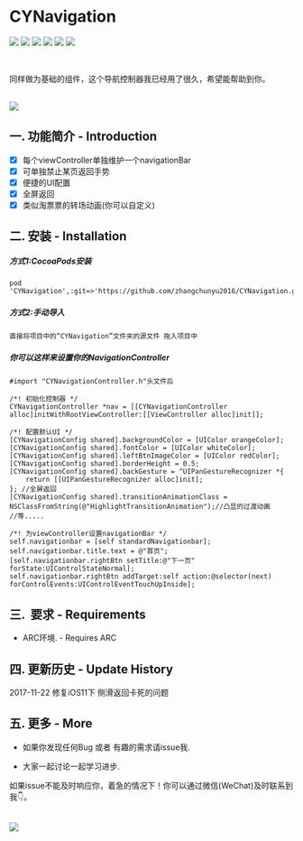 # CYNavigation
[![](https://img.shields.io/travis/rust-lang/rust.svg?style=flat)](https://github.com/zhangchunyu2016/CYNavigation)
[![](https://img.shields.io/badge/language-Object--C-1eafeb.svg?style=flat)](https://developer.apple.com/Objective-C)
[![](https://img.shields.io/badge/license-MIT-353535.svg?style=flat)](https://developer.apple.com/iphone/index.action)
[![](https://img.shields.io/badge/platform-iOS-lightgrey.svg?style=flat)](https://github.com/zhangchunyu2016/CYNavigation)
[![](https://img.shields.io/badge/Pod-v1.1.0-blue.svg?style=flat)](https://cocoapods.org/?q=cytabbar)
[![](https://img.shields.io/badge/QQ-707214577-red.svg)](http://wpa.qq.com/msgrd?v=3&uin=707214577&site=qq&menu=yes)


</br>
<p>同样做为基础的组件，这个导航控制器我已经用了很久，希望能帮助到你。</p></br>
<img src="http://upload-images.jianshu.io/upload_images/2028853-368b7e847f6f733e.png?imageMogr2/auto-orient/strip%7CimageView2/2/w/320"style="display: inline-block"></br>

## 一.  功能简介 - Introduction

- [x] 每个viewController单独维护一个navigationBar
- [x] 可单独禁止某页返回手势   
- [x] 便捷的UI配置
- [x] 全屏返回
- [x] 类似淘票票的转场动画(你可以自定义) 

## 二.  安装 - Installation

##### 方式1:CocoaPods安装
```
pod 'CYNavigation',:git=>'https://github.com/zhangchunyu2016/CYNavigation.git'
```


##### 方式2:手动导入
```
直接将项目中的“CYNavigation”文件夹的源文件 拖入项目中
```

##### 你可以这样来设置你的NavigationController
```
#import "CYNavigationController.h"头文件后

/*! 初始化控制器 */
CYNavigationController *nav = [[CYNavigationController alloc]initWithRootViewController:[[ViewController alloc]init]];

/*! 配置默认UI */
[CYNavigationConfig shared].backgroundColor = [UIColor orangeColor];
[CYNavigationConfig shared].fontColor = [UIColor whiteColor];
[CYNavigationConfig shared].leftBtnImageColor = [UIColor redColor];
[CYNavigationConfig shared].borderHeight = 0.5;
[CYNavigationConfig shared].backGesture = ^UIPanGestureRecognizer *{
    return [[UIPanGestureRecognizer alloc]init];
}; //全屏返回
[CYNavigationConfig shared].transitionAnimationClass = NSClassFromString(@"HighlightTransitionAnimation");//凸显的过渡动画
//等.....

/*! 为viewController设置navigationBar */
self.navigationbar = [self standardNavigationbar];
self.navigationbar.title.text = @"首页";
[self.navigationbar.rightBtn setTitle:@"下一页" forState:UIControlStateNormal];
self.navigationbar.rightBtn addTarget:self action:@selector(next) forControlEvents:UIControlEventTouchUpInside];

```


## 三.  要求 - Requirements

- ARC环境. - Requires ARC


## 四.  更新历史 - Update History

2017-11-22		修复iOS11下 侧滑返回卡死的问题  

## 五.  更多 - More

- 如果你发现任何Bug 或者 有趣的需求请issue我.

- 大家一起讨论一起学习进步.</br>
<p>如果issue不能及时响应你，着急的情况下！你可以通过微信(WeChat)及时联系到我👇。</p></br>
<img src="http://upload-images.jianshu.io/upload_images/2028853-d6cc84ab3ce4caf0.JPG?imageMogr2/auto-orient/strip%7CimageView2/2/w/310">
  
